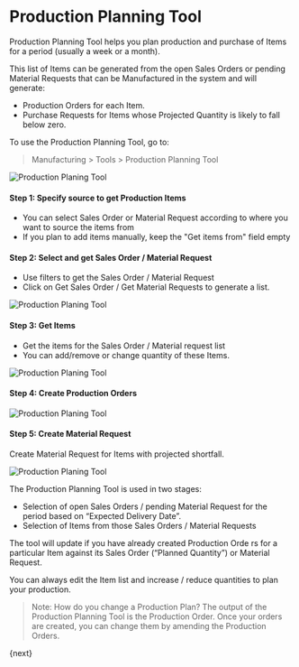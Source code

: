 # Production Planning Tool

Production Planning Tool helps you plan production and purchase of Items for a
period (usually a week or a month).

This list of Items can be generated from the open Sales Orders or pending Material Requests that can be Manufactured in the system
and will generate:

  * Production Orders for each Item.
  * Purchase Requests for Items whose Projected Quantity is likely to fall below zero.

To use the Production Planning Tool, go to:

> Manufacturing > Tools > Production Planning Tool

<img class="screenshot" alt="Production Planing Tool" src="/docs/assets/img/manufacturing/ppt.png">

#### Step 1: Specify source to get Production Items

* You can select Sales Order or Material Request according to where you want to source the items from
* If you plan to add items manually, keep the "Get items from" field empty



#### Step 2: Select and get Sales Order / Material Request

* Use filters to get the Sales Order / Material Request
* Click on Get Sales Order / Get Material Requests to generate a list.

<img class="screenshot" alt="Production Planing Tool" src="/docs/assets/img/manufacturing/ppt-get-sales-orders.png">



#### Step 3: Get Items

* Get the items for the Sales Order / Material request list
* You can add/remove or change quantity of these Items.

<img class="screenshot" alt="Production Planing Tool" src="/docs/assets/img/manufacturing/ppt-get-item.png">

#### Step 4: Create Production Orders

<img class="screenshot" alt="Production Planing Tool" src="/docs/assets/img/manufacturing/ppt-create-production-order.png">



#### Step 5: Create Material Request

Create Material Request for Items with projected shortfall.

<img class="screenshot" alt="Production Planing Tool" src="/docs/assets/img/manufacturing/ppt-create-material-request.png">



The Production Planning Tool is used in two stages:

  * Selection of open Sales Orders / pending Material Request for the period based on “Expected Delivery Date”.
  * Selection of Items from those Sales Orders / Material Requests

The tool will update if you have already created Production Orde rs for a
particular Item against its Sales Order (“Planned Quantity”) or Material Request.

You can always edit the Item list and increase / reduce quantities to plan
your production.

> Note: How do you change a Production Plan? The output of the Production
Planning Tool is the Production Order. Once your orders are created, you can
change them by amending the Production Orders.

{next}
